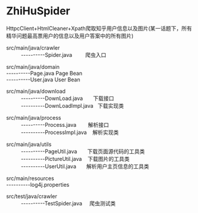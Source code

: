 # ZhiHuSpider
HttpcClient+HtmlCleaner+Xpath爬取知乎用户信息以及图片(某一话题下，所有精华问题最高票用户的信息以及用户答案中的所有图片)

src/main/java/crawler<br/>
           ----------Spider.java         爬虫入口<br/>

src/main/java/domain<br/>
           ----------Page.java           Page Bean<br/>
           ----------User.java           User Bean<br/>

src/main/java/download<br/>
           ----------DownLoad.java       下载接口<br/>
           ----------DownLoadImpl.java   下载实现类<br/>

src/main/java/process<br/>
           ----------Process.java        解析接口<br/>
           ----------ProcessImpl.java    解析实现类<br/>

src/main/java/utils<br/>
           ----------PageUtil.java       下载页面源代码的工具类<br/>
           ----------PictureUtil.java    下载图片的工具类<br/>
           ----------UserUtil.java       解析用户主页信息的工具类<br/>

src/main/resources<br/>
           ----------log4j.properties<br/>

src/test/java/crawler<br/>
           ----------TestSpider.java     爬虫测试类<br/>
